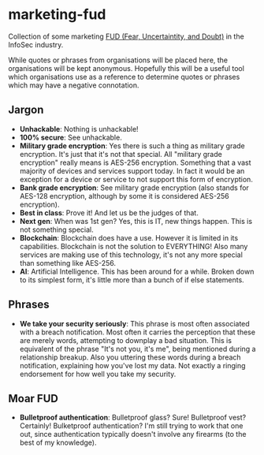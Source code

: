 # marketing-fud
Collection of some marketing [FUD (Fear, Uncertaintity, and Doubt)](https://en.wikipedia.org/wiki/Fear%2C_uncertainty%2C_and_doubt) in the InfoSec industry.

While quotes or phrases from organisations will be placed here, the organisations will be kept anonymous. Hopefully this will be a useful tool which organisations use as a reference to determine quotes or phrases which may have a negative connotation.

## Jargon
* **Unhackable**: Nothing is unhackable!
* **100% secure**: See unhackable.
* **Military grade encryption**: Yes there is such a thing as military grade encryption. It's just that it's not that special. All "military grade encryption" really means is AES-256 encryption. Something that a vast majority of devices and services support today. In fact it would be an exception for a device or service to not support this form of encryption.
* **Bank grade encryption**: See military grade encryption (also stands for AES-128 encryption, although by some it is considered AES-256 encryption).
* **Best in class**: Prove it! And let us be the judges of that.
* **Next gen**: When was 1st gen? Yes, this is IT, new things happen. This is not something special.
* **Blockchain**: Blockchain does have a use. However it is limited in its capabilities. Blockchain is not the solution to EVERYTHING! Also many services are making use of this technology, it's not any more special than something like AES-256.
* **AI**: Artificial Intelligence. This has been around for a while. Broken down to its simplest form, it's little more than a bunch of if else statements.

## Phrases
* **We take your security seriously**: This phrase is most often associated with a breach notification. Most often it carries the perception that these are merely words, attempting to downplay a bad situation. This is equivalent of the phrase "It's not you, it's me", being mentioned during a relationship breakup. Also you uttering these words during a breach notification, explaining how you've lost my data. Not exactly a ringing endorsement for how well you take my security.

## Moar FUD
* **Bulletproof authentication**: Bulletproof glass? Sure! Bulletproof vest? Certainly! Bulketproof authentication? I'm still trying to work that one out, since authentication typically doesn't involve any firearms (to the best of my knowledge).

